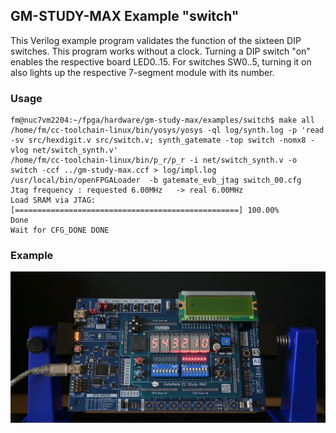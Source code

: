 ## GM-STUDY-MAX Example "switch"

This Verilog example program validates the function of the sixteen DIP switches. This program works without a clock. Turning a DIP switch "on" enables the respective board LED0..15. For switches SW0..5, turning it on also lights up the respective 7-segment module with its number.

### Usage

```
fm@nuc7vm2204:~/fpga/hardware/gm-study-max/examples/switch$ make all
/home/fm/cc-toolchain-linux/bin/yosys/yosys -ql log/synth.log -p 'read -sv src/hexdigit.v src/switch.v; synth_gatemate -top switch -nomx8 -vlog net/switch_synth.v'
/home/fm/cc-toolchain-linux/bin/p_r/p_r -i net/switch_synth.v -o switch -ccf ../gm-study-max.ccf > log/impl.log
/usr/local/bin/openFPGALoader  -b gatemate_evb_jtag switch_00.cfg
Jtag frequency : requested 6.00MHz   -> real 6.00MHz
Load SRAM via JTAG: [==================================================] 100.00%
Done
Wait for CFG_DONE DONE
```

### Example

<img src="sim/gm-study-max-switch.jpg" width="780px">
